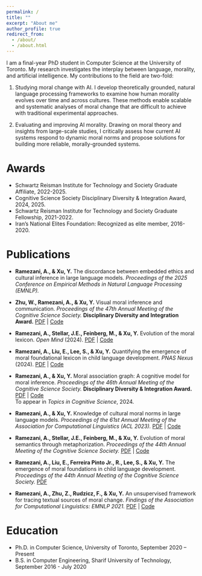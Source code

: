 ```yaml
---
permalink: /
title: ""
excerpt: "About me"
author_profile: true
redirect_from: 
  - /about/
  - /about.html
---
```

I am a final-year PhD student in Computer Science at the University of Toronto. My research investigates the interplay between language, morality, and artificial intelligence. My contributions to the field are two-fold:

1) Studying moral change with AI. I develop theoretically grounded, natural language processing frameworks to examine how human morality evolves over time and across cultures. These methods enable scalable and systematic analyses of moral change that are difficult to achieve with traditional experimental approaches.


2) Evaluating and improving AI morality. Drawing on moral theory and insights from large-scale studies, I critically assess how current AI systems respond to dynamic moral norms and propose solutions for building more reliable, morally-grounded systems.


Awards
======
* Schwartz Reisman Institute for Technology and Society Graduate Affiliate, 2022-2025.
* Cognitive Science Society Disciplinary Diversity & Integration Award, 2024, 2025.
* Schwartz Reisman Institute for Technology and Society Graduate Fellowship, 2021-2022.
* Iran’s National Elites Foundation: Recognized as elite member, 2016-2020.


Publications
======
* **Ramezani, A., & Xu, Y.** The discordance between embedded ethics and cultural inference in large language models. *Proceedings of the 2025 Conference on Empirical Methods in Natural Language Processing (EMNLP).*

* **Zhu, W., Ramezani, A., & Xu, Y.** Visual moral inference and communication. *Proceedings of the 47th Annual Meeting of the Cognitive Science Society.* **Disciplinary Diversity and Integration Award.** [PDF](https://arxiv.org/pdf/2504.11473) | [Code](https://github.com/CoderWarren/Visual-Moral-Stimuli)

* **Ramezani, A., Stellar, J.E., Feinberg, M., & Xu, Y.** Evolution of the moral lexicon. *Open Mind* (2024). [PDF](https://direct.mit.edu/opmi/article/doi/10.1162/opmi_a_00164/124593/Evolution-of-the-Moral-Lexicon) | [Code](https://osf.io/mnsjk/?view_only=02b9f8d85b414bc797d51d25ac6801ff)

* **Ramezani, A., Liu, E., Lee, S., & Xu, Y.** Quantifying the emergence of moral foundational lexicon in child language development. *PNAS Nexus* (2024). [PDF](https://academic.oup.com/pnasnexus/article/3/8/pgae278/7727703?login=true) | [Code](https://osf.io/knu6s/)

* **Ramezani, A., & Xu, Y.** Moral association graph: A cognitive model for moral inference. *Proceedings of the 46th Annual Meeting of the Cognitive Science Society.* **Disciplinary Diversity & Integration Award.** [PDF](https://escholarship.org/uc/item/8qj2b5k0) | [Code](https://osf.io/pe6qt/wiki/home/?view_only=6781f237174a4eb7ae2b0e826fb2fb8c)  
To appear in *Topics in Cognitive Science*, 2024.

* **Ramezani, A., & Xu, Y.** Knowledge of cultural moral norms in large language models. *Proceedings of the 61st Annual Meeting of the Association for Computational Linguistics (ACL 2023).* [PDF](https://arxiv.org/pdf/2306.01857.pdf) | [Code](https://github.com/AidaRamezani/cultural_inference)

* **Ramezani, A., Stellar, J.E., Feinberg, M., & Xu, Y.** Evolution of moral semantics through metaphorization. *Proceedings of the 44th Annual Meeting of the Cognitive Science Society.* [PDF](https://escholarship.org/uc/item/668700sf) | [Code](https://osf.io/mnsjk/?view_only=02b9f8d85b414bc797d51d25ac6801ff)

* **Ramezani, A., Liu, E., Ferreira Pinto Jr., R., Lee, S., & Xu, Y.** The emergence of moral foundations in child language development. *Proceedings of the 44th Annual Meeting of the Cognitive Science Society.* [PDF](https://escholarship.org/uc/item/3qv9h3j9)

* **Ramezani, A., Zhu, Z., Rudzicz, F., & Xu, Y.** An unsupervised framework for tracing textual sources of moral change. *Findings of the Association for Computational Linguistics: EMNLP 2021.* [PDF](https://aclanthology.org/2021.findings-emnlp.105.pdf) | [Code](https://github.com/AidaRamezani/moral-source-tracing)


Education
======
* Ph.D. in Computer Science, University of Toronto, September 2020 – Present
* B.S. in Computer Engineering, Sharif University of Technology, September 2016 - July 2020


<!-- A data-driven personal website

======
Like many other Jekyll-based GitHub Pages templates, academicpages makes you separate the website's content from its form. The content & metadata of your website are in structured markdown files, while various other files constitute the theme, specifying how to transform that content & metadata into HTML pages. You keep these various markdown (.md), YAML (.yml), HTML, and CSS files in a public GitHub repository. Each time you commit and push an update to the repository, the [GitHub pages](https://pages.github.com/) service creates static HTML pages based on these files, which are hosted on GitHub's servers free of charge.

Many of the features of dynamic content management systems (like Wordpress) can be achieved in this fashion, using a fraction of the computational resources and with far less vulnerability to hacking and DDoSing. You can also modify the theme to your heart's content without touching the content of your site. If you get to a point where you've broken something in Jekyll/HTML/CSS beyond repair, your markdown files describing your talks, publications, etc. are safe. You can rollback the changes or even delete the repository and start over -- just be sure to save the markdown files! Finally, you can also write scripts that process the structured data on the site, such as [this one](https://github.com/academicpages/academicpages.github.io/blob/master/talkmap.ipynb) that analyzes metadata in pages about talks to display [a map of every location you've given a talk](https://academicpages.github.io/talkmap.html).

Getting started
======
1. Register a GitHub account if you don't have one and confirm your e-mail (required!)
1. Fork [this repository](https://github.com/academicpages/academicpages.github.io) by clicking the "fork" button in the top right. 
1. Go to the repository's settings (rightmost item in the tabs that start with "Code", should be below "Unwatch"). Rename the repository "[your GitHub username].github.io", which will also be your website's URL.
1. Set site-wide configuration and create content & metadata (see below -- also see [this set of diffs](http://archive.is/3TPas) showing what files were changed to set up [an example site](https://getorg-testacct.github.io) for a user with the username "getorg-testacct")
1. Upload any files (like PDFs, .zip files, etc.) to the files/ directory. They will appear at https://[your GitHub username].github.io/files/example.pdf.  
1. Check status by going to the repository settings, in the "GitHub pages" section

Site-wide configuration
------
The main configuration file for the site is in the base directory in [_config.yml](https://github.com/academicpages/academicpages.github.io/blob/master/_config.yml), which defines the content in the sidebars and other site-wide features. You will need to replace the default variables with ones about yourself and your site's github repository. The configuration file for the top menu is in [_data/navigation.yml](https://github.com/academicpages/academicpages.github.io/blob/master/_data/navigation.yml). For example, if you don't have a portfolio or blog posts, you can remove those items from that navigation.yml file to remove them from the header. 

Create content & metadata
------
For site content, there is one markdown file for each type of content, which are stored in directories like _publications, _talks, _posts, _teaching, or _pages. For example, each talk is a markdown file in the [_talks directory](https://github.com/academicpages/academicpages.github.io/tree/master/_talks). At the top of each markdown file is structured data in YAML about the talk, which the theme will parse to do lots of cool stuff. The same structured data about a talk is used to generate the list of talks on the [Talks page](https://academicpages.github.io/talks), each [individual page](https://academicpages.github.io/talks/2012-03-01-talk-1) for specific talks, the talks section for the [CV page](https://academicpages.github.io/cv), and the [map of places you've given a talk](https://academicpages.github.io/talkmap.html) (if you run this [python file](https://github.com/academicpages/academicpages.github.io/blob/master/talkmap.py) or [Jupyter notebook](https://github.com/academicpages/academicpages.github.io/blob/master/talkmap.ipynb), which creates the HTML for the map based on the contents of the _talks directory).

**Markdown generator**

I have also created [a set of Jupyter notebooks](https://github.com/academicpages/academicpages.github.io/tree/master/markdown_generator
) that converts a CSV containing structured data about talks or presentations into individual markdown files that will be properly formatted for the academicpages template. The sample CSVs in that directory are the ones I used to create my own personal website at stuartgeiger.com. My usual workflow is that I keep a spreadsheet of my publications and talks, then run the code in these notebooks to generate the markdown files, then commit and push them to the GitHub repository.

How to edit your site's GitHub repository
------
Many people use a git client to create files on their local computer and then push them to GitHub's servers. If you are not familiar with git, you can directly edit these configuration and markdown files directly in the github.com interface. Navigate to a file (like [this one](https://github.com/academicpages/academicpages.github.io/blob/master/_talks/2012-03-01-talk-1.md) and click the pencil icon in the top right of the content preview (to the right of the "Raw | Blame | History" buttons). You can delete a file by clicking the trashcan icon to the right of the pencil icon. You can also create new files or upload files by navigating to a directory and clicking the "Create new file" or "Upload files" buttons. 

Example: editing a markdown file for a talk
![Editing a markdown file for a talk](/images/editing-talk.png)

For more info
------
More info about configuring academicpages can be found in [the guide](https://academicpages.github.io/markdown/). The [guides for the Minimal Mistakes theme](https://mmistakes.github.io/minimal-mistakes/docs/configuration/) (which this theme was forked from) might also be helpful.
 -->
